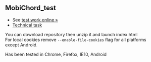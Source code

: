 ## MobiChord_test


* See [test work online &raquo;](http://velion.kiev.ua/tmp/mobichord/)
* [Technical task](http://velion.kiev.ua/tmp/mobichord/UI_Developer.pdf)

You can download repository then unzip it and launch index.html<br>
For local cookies remove `--enable-file-cookies` flag for all platforms except Android.

Has been tested in Chrome, Firefox, IE10, Android

